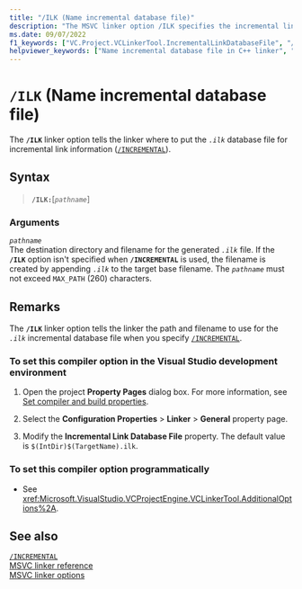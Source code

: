 ```yaml
---
title: "/ILK (Name incremental database file)"
description: "The MSVC linker option /ILK specifies the incremental link database file pathname."
ms.date: 09/07/2022
f1_keywords: ["VC.Project.VCLinkerTool.IncrementalLinkDatabaseFile", "/ilk", "ilk"]
helpviewer_keywords: ["Name incremental database file in C++ linker", "/ILK linker option", "-ILK linker option", "ILK linker option"]
---
```

# `/ILK` (Name incremental database file)

The **`/ILK`** linker option tells the linker where to put the *`.ilk`* database file for incremental link information ([`/INCREMENTAL`](./incremental-link-incrementally.md)).

## Syntax

> **`/ILK:`**\[*`pathname`*]

### Arguments

*`pathname`*\
The destination directory and filename for the generated *`.ilk`* file. If the **`/ILK`** option isn't specified when **`/INCREMENTAL`** is used, the filename is created by appending *`.ilk`* to the target base filename. The *`pathname`* must not exceed `MAX_PATH` (260) characters.

## Remarks

The **`/ILK`** linker option tells the linker the path and filename to use for the *`.ilk`* incremental database file when you specify [`/INCREMENTAL`](./incremental-link-incrementally.md).

### To set this compiler option in the Visual Studio development environment

1. Open the project **Property Pages** dialog box. For more information, see [Set compiler and build properties](../working-with-project-properties.md).

1. Select the **Configuration Properties** > **Linker** > **General** property page.

1. Modify the **Incremental Link Database File** property. The default value is `$(IntDir)$(TargetName).ilk`.

### To set this compiler option programmatically

- See <xref:Microsoft.VisualStudio.VCProjectEngine.VCLinkerTool.AdditionalOptions%2A>.

## See also

[`/INCREMENTAL`](./incremental-link-incrementally.md)\
[MSVC linker reference](linking.md)\
[MSVC linker options](linker-options.md)